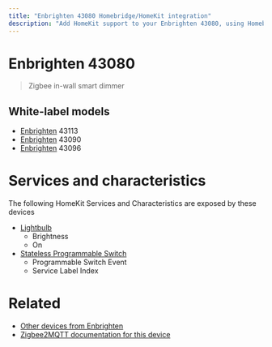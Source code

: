 ```yaml
---
title: "Enbrighten 43080 Homebridge/HomeKit integration"
description: "Add HomeKit support to your Enbrighten 43080, using Homebridge, Zigbee2MQTT and homebridge-z2m."
---
```

<!---
This file has been GENERATED using src/docgen/docgen.ts
DO NOT EDIT THIS FILE MANUALLY!
-->
# Enbrighten 43080
> Zigbee in-wall smart dimmer


## White-label models
* [Enbrighten](../index.md#enbrighten) 43113
* [Enbrighten](../index.md#enbrighten) 43090
* [Enbrighten](../index.md#enbrighten) 43096

# Services and characteristics
The following HomeKit Services and Characteristics are exposed by
these devices

* [Lightbulb](../../light.md)
  * Brightness
  * On
* [Stateless Programmable Switch](../../action.md)
  * Programmable Switch Event
  * Service Label Index


# Related
* [Other devices from Enbrighten](../index.md#enbrighten)
* [Zigbee2MQTT documentation for this device](https://www.zigbee2mqtt.io/devices/43080.html)